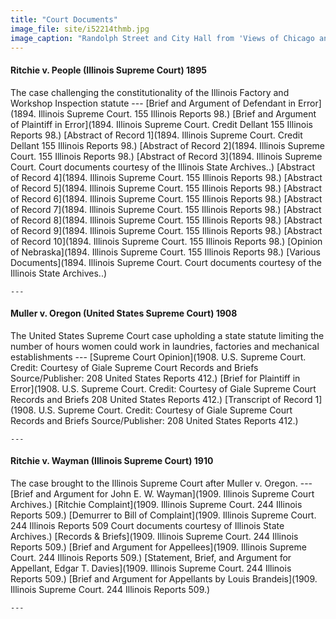 ```yaml
---
title: "Court Documents"
image_file: site/i52214thmb.jpg
image_caption: "Randolph Street and City Hall from 'Views of Chicago and Vicinity'."
---
```


#### Ritchie v. People (Illinois Supreme Court) 1895
The case challenging the constitutionality of the Illinois Factory and Workshop Inspection statute
    ---
    [Brief and Argument of Defendant in Error](1894. Illinois Supreme Court. 155 Illinois Reports 98.)
    [Brief and Argument of Plaintiff in Error](1894. Illinois Supreme Court. Credit Dellant 155 Illinois Reports 98.)
    [Abstract of Record 1](1894. Illinois Supreme Court. Credit Dellant 155 Illinois Reports 98.)
    [Abstract of Record 2](1894. Illinois Supreme Court. 155 Illinois Reports 98.)
    [Abstract of Record 3](1894. Illinois Supreme Court. Court documents courtesy of the Illinois State Archives..)
    [Abstract of Record 4](1894. Illinois Supreme Court. 155 Illinois Reports 98.)
    [Abstract of Record 5](1894. Illinois Supreme Court. 155 Illinois Reports 98.)
    [Abstract of Record 6](1894. Illinois Supreme Court. 155 Illinois Reports 98.)
    [Abstract of Record 7](1894. Illinois Supreme Court. 155 Illinois Reports 98.)
    [Abstract of Record 8](1894. Illinois Supreme Court. 155 Illinois Reports 98.)
    [Abstract of Record 9](1894. Illinois Supreme Court. 155 Illinois Reports 98.)
    [Abstract of Record 10](1894. Illinois Supreme Court. 155 Illinois Reports 98.)
    [Opinion of Nebraska](1894. Illinois Supreme Court. 155 Illinois Reports 98.)
    [Various Documents](1894. Illinois Supreme Court. Court documents courtesy of the Illinois State Archives..)

    ---

#### Muller v. Oregon (United States Supreme Court) 1908
The United States Supreme Court case upholding a state statute limiting the number of hours women could work in laundries, factories and mechanical establishments
    ---
    [Supreme Court Opinion](1908. U.S. Supreme Court. Credit: Courtesy of Giale Supreme Court Records and Briefs Source/Publisher: 208 United States Reports 412.)
    [Brief for Plaintiff in Error](1908. U.S. Supreme Court. Credit: Courtesy of Giale Supreme Court Records and Briefs 208 United States Reports 412.)
    [Transcript of Record 1](1908. U.S. Supreme Court. Credit: Courtesy of Giale Supreme Court Records and Briefs Source/Publisher: 208 United States Reports 412.)

    ---

#### Ritchie v. Wayman (Illinois Supreme Court) 1910
The case brought to the Illinois Supreme Court after Muller v. Oregon.
    ---
    [Brief and Argument for John E. W. Wayman](1909. Illinois Supreme Court Archives.)
    [Ritchie Complaint](1909. Illinois Supreme Court. 244 Illinois Reports 509.)
    [Demurrer to Bill of Complaint](1909. Illinois Supreme Court. 244 Illinois Reports 509 Court documents courtesy of Illinois State Archives.)
    [Records & Briefs](1909. Illinois Supreme Court. 244 Illinois Reports 509.)
    [Brief and Argument for Appellees](1909. Illinois Supreme Court. 244 Illinois Reports 509.)
    [Statement, Brief, and Argument for Appellant, Edgar T. Davies](1909. Illinois Supreme Court. 244 Illinois Reports 509.)
    [Brief and Argument for Appellants by Louis Brandeis](1909. Illinois Supreme Court. 244 Illinois Reports 509.)

    ---
